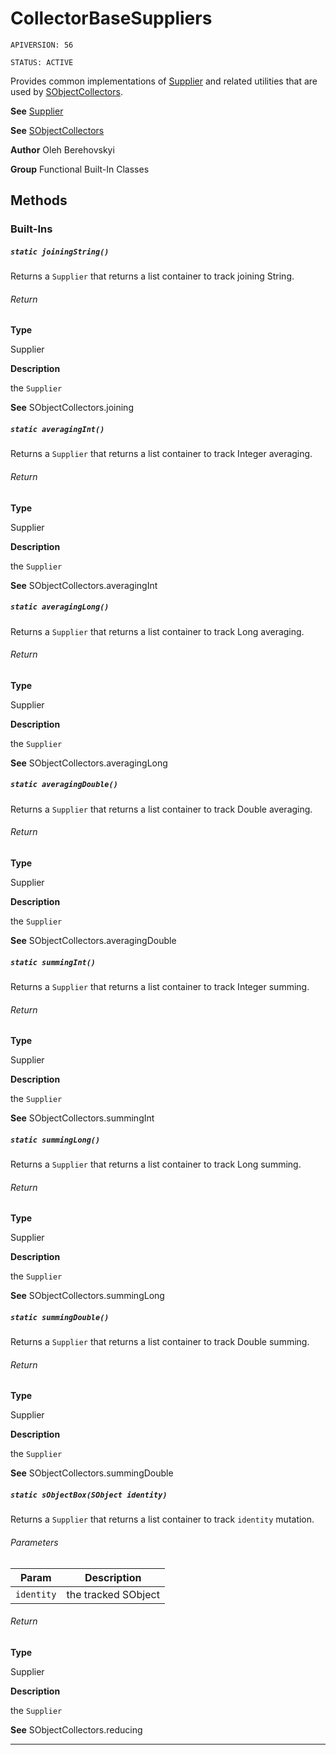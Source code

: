 # CollectorBaseSuppliers

`APIVERSION: 56`

`STATUS: ACTIVE`

Provides common implementations of [Supplier](/docs/Functional-Abstract-Classes/Supplier.md) and related utilities that are used by [SObjectCollectors](/docs/Functional-Built-In-Classes/SObjectCollectors.md).


**See** [Supplier](/docs/Functional-Abstract-Classes/Supplier.md)


**See** [SObjectCollectors](/docs/Functional-Built-In-Classes/SObjectCollectors.md)


**Author** Oleh Berehovskyi


**Group** Functional Built-In Classes

## Methods
### Built-Ins
##### `static joiningString()`

Returns a `Supplier` that returns a list container to track joining String.

###### Return

**Type**

Supplier

**Description**

the `Supplier`


**See** SObjectCollectors.joining

##### `static averagingInt()`

Returns a `Supplier` that returns a list container to track Integer averaging.

###### Return

**Type**

Supplier

**Description**

the `Supplier`


**See** SObjectCollectors.averagingInt

##### `static averagingLong()`

Returns a `Supplier` that returns a list container to track Long averaging.

###### Return

**Type**

Supplier

**Description**

the `Supplier`


**See** SObjectCollectors.averagingLong

##### `static averagingDouble()`

Returns a `Supplier` that returns a list container to track Double averaging.

###### Return

**Type**

Supplier

**Description**

the `Supplier`


**See** SObjectCollectors.averagingDouble

##### `static summingInt()`

Returns a `Supplier` that returns a list container to track Integer summing.

###### Return

**Type**

Supplier

**Description**

the `Supplier`


**See** SObjectCollectors.summingInt

##### `static summingLong()`

Returns a `Supplier` that returns a list container to track Long summing.

###### Return

**Type**

Supplier

**Description**

the `Supplier`


**See** SObjectCollectors.summingLong

##### `static summingDouble()`

Returns a `Supplier` that returns a list container to track Double summing.

###### Return

**Type**

Supplier

**Description**

the `Supplier`


**See** SObjectCollectors.summingDouble

##### `static sObjectBox(SObject identity)`

Returns a `Supplier` that returns a list container to track `identity` mutation.

###### Parameters
|Param|Description|
|---|---|
|`identity`|the tracked SObject|

###### Return

**Type**

Supplier

**Description**

the `Supplier`


**See** SObjectCollectors.reducing

---
